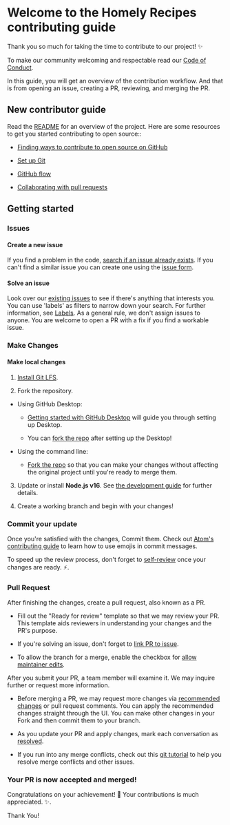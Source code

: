 # Welcome to the Homely Recipes contributing guide 

Thank you so much for taking the time to contribute to our project! :sparkles:

To make our community welcoming and respectable read our [Code of Conduct](./CODE_OF_CONDUCT.md).

In this guide, you will get an overview of the contribution workflow. And that is from opening an issue, creating a PR, reviewing, and merging the PR.

## New contributor guide

Read the [README](README.md) for an overview of the project. Here are some resources to get you started contributing to open source::

- [Finding ways to contribute to open source on GitHub](https://docs.github.com/en/get-started/exploring-projects-on-github/finding-ways-to-contribute-to-open-source-on-github)

- [Set up Git](https://docs.github.com/en/get-started/quickstart/set-up-git)

- [GitHub flow](https://docs.github.com/en/get-started/quickstart/github-flow)

- [Collaborating with pull requests](https://docs.github.com/en/github/collaborating-with-pull-requests)

## Getting started

### Issues

#### Create a new issue

If you find a problem in the code, [search if an issue already exists](https://docs.github.com/en/github/searching-for-information-on-github/searching-on-github/searching-issues-and-pull-requests#search-by-the-title-body-or-comments). If you can't find a similar issue you can create one using the [issue form](https://github.com/lloydlobo/homely-recipes/issues/new/choose).


#### Solve an issue


Look over our [existing issues](https://github.com/lloydlobo/homely-recipes/issues) to see if there's anything that interests you. You can use 'labels' as filters to narrow down your search. For further information, see [Labels](/contributing/how-to-use-labels.md). As a general rule, we don't assign issues to anyone. You are welcome to open a PR with a fix if you find a workable issue.

### Make Changes

#### Make local changes

1. [Install Git LFS](https://docs.github.com/en/github/managing-large-files/versioning-large-files/installing-git-large-file-storage).

2. Fork the repository.

  - Using GitHub Desktop:

     - [Getting started with GitHub Desktop](https://docs.github.com/en/desktop/installing-and-configuring-github-desktop/getting-started-with-github-desktop) will guide you through setting up Desktop.

     - You can [fork the repo](https://docs.github.com/en/desktop/contributing-and-collaborating-using-github-desktop/cloning-and-forking-repositories-from-github-desktop) after setting up the Desktop!

  - Using the command line:

     - [Fork the repo](https://docs.github.com/en/github/getting-started-with-github/fork-a-repo#fork-an-example-repository) so that you can make your changes without affecting the original project until you're ready to merge them.

3. Update or install **Node.js v16**. See [the development guide](contributing/development.md) for further details.

4. Create a working branch and begin with your changes!

### Commit your update

Once you're satisfied with the changes, Commit them. Check out [Atom's contributing guide](https://github.com/atom/atom/blob/master/CONTRIBUTING.md#git-commit-messages) to learn how to use emojis in commit messages.

To speed up the review process, don't forget to [self-review](/contributing/self-review.md) once your changes are ready. :zap:.

### Pull Request

After finishing the changes, create a pull request, also known as a PR.

- Fill out the "Ready for review" template so that we may review your PR. This template aids reviewers in understanding your changes and the PR's purpose.

- If you're solving an issue, don't forget to [link PR to issue](https://docs.github.com/en/issues/tracking-your-work-with-issues/linking-a-pull-request-to-an-issue).

- To allow the branch for a merge, enable the checkbox for [allow maintainer edits](https://docs.github.com/en/github/collaborating-with-issues-and-pull-requests/allowing-changes-to-a-pull-request-branch-created-from-a-fork).

After you submit your PR, a team member will examine it. We may inquire further or request more information.

- Before merging a PR, we may request more changes via [recommended changes](https://docs.github.com/en/github/collaborating-with-issues-and-pull-requests/incorporating-feedback-into-your-pull-request) or pull request comments. You can apply the recommended changes straight through the UI. You can make other changes in your Fork and then commit them to your branch.

- As you update your PR and apply changes, mark each conversation as [resolved](https://docs.github.com/en/github/collaborating-with-issues-and-pull-requests/commenting-on-a-pull-request#resolving-conversations).


- If you run into any merge conflicts, check out this [git tutorial](https://lab.github.com/githubtraining/managing-merge-conflicts) to help you resolve merge conflicts and other issues.

### Your PR is now accepted and merged!

Congratulations on your achievement! :tada: Your contributions is much appreciated. :sparkles:.   

Thank You! 

